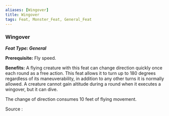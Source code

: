 ```yaml
---
aliases: [Wingover]
title: Wingover
tags: Feat, Monster_Feat, General_Feat
---
```

### Wingover 
***Feat Type: General***

**Prerequisite:** Fly speed.

**Benefits:** A flying creature with this feat can change direction
quickly once each round as a free action. This feat allows it to turn up
to 180 degrees regardless of its maneuverability, in addition to any
other turns it is normally allowed. A creature cannot gain altitude
during a round when it executes a wingover, but it can dive.

The change of direction consumes 10 feet of flying movement.


Source :